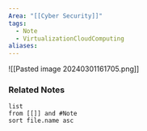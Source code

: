 ```yaml
---
Area: "[[Cyber Security]]"
tags:
  - Note
  - VirtualizationCloudComputing
aliases:
---
```

![[Pasted image 20240301161705.png]]

### Related Notes
```dataview
list
from [[]] and #Note 
sort file.name asc
```
